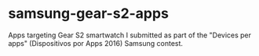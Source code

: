 # samsung-gear-s2-apps
Apps targeting Gear S2 smartwatch I submitted as part of the "Devices per apps" (Dispositivos por Apps 2016) Samsung contest.
